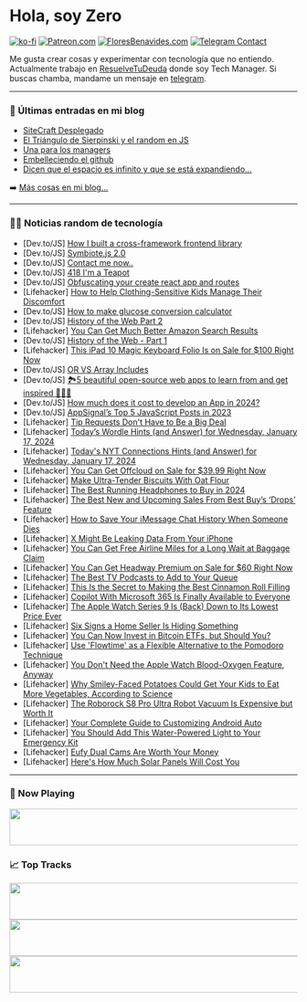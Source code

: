 # Hola, soy Zero

[![ko-fi](https://ko-fi.com/img/githubbutton_sm.svg)](https://ko-fi.com/J3J4N0LUK)
[![Patreon.com](https://img.shields.io/endpoint.svg?url=https%3A%2F%2Fshieldsio-patreon.vercel.app%2Fapi%3Fusername%3Dzerodragon%26type%3Dpatrons&style=for-the-badge)](https://patreon.com/zerodragon)
[![FloresBenavides.com](https://img.shields.io/website?down_message=oops&label=MiBlog&style=for-the-badge&up_message=online&url=https%3A%2F%2Ffloresbenavides.com)](https://floresbenavides.com)
[![Telegram Contact](https://img.shields.io/badge/escr%C3%ADbeme-ZeroDragon-%2326A5E4?style=for-the-badge&logo=telegram)](https://t.me/zerodragon)

Me gusta crear cosas y experimentar con tecnología que no entiendo.
Actualmente trabajo en [ResuelveTuDeuda](http://github.com/resuelve) donde soy Tech Manager.
Si buscas chamba, mandame un mensaje en [telegram](https://t.me/zerodragon).

---

### 📕 Últimas entradas en mi blog
<!-- BLOG-POST-LIST:START -->
- [SiteCraft Desplegado](https://floresbenavides.com/sitecraft-desplegado/)
- [El Triángulo de Sierpinski y el random en JS](https://floresbenavides.com/el-triangulo-de-sierpinski-y-el-random-en-js/)
- [Una para los managers](https://floresbenavides.com/una-para-los-managers/)
- [Embelleciendo el github](https://floresbenavides.com/embelleciendo-el-github/)
- [Dicen que el espacio es infinito y que se está expandiendo…](https://floresbenavides.com/dicen-que-el-espacio-es-infinito-y-que-se-esta-expandiendo/)
<!-- BLOG-POST-LIST:END -->

➡️ [Más cosas en mi blog...](https://floresbenavides.com)

---

### 👨‍💻 Noticias random de tecnología
<!-- TECH-POSTS:START -->
- [Dev.to/JS] [How I built a cross-framework frontend library](https://dev.to/tomosterlund/how-i-built-a-cross-framework-frontend-library-2m6b)
- [Dev.to/JS] [Symbiote.js 2.0](https://dev.to/symbiotejs/symbiotejs-20-2mj8)
- [Dev.to/JS] [Contact me now..](https://dev.to/mariamaris23/contact-me-now-bhf)
- [Dev.to/JS] [418 I&#39;m a Teapot](https://dev.to/arjuncodess/418-im-a-teapot-2jf5)
- [Dev.to/JS] [Obfuscating your create react app and routes](https://dev.to/petragrunheidt/obfuscating-your-react-app-and-routes-1hp4)
- [Lifehacker] [How to Help Clothing-Sensitive Kids Manage Their Discomfort](https://lifehacker.com/family/how-to-help-clothing-sensitive-kids)
- [Dev.to/JS] [How to make glucose conversion calculator](https://dev.to/sunny12568/how-to-make-glucose-conversion-calculator-i23)
- [Dev.to/JS] [History of the Web Part 2](https://dev.to/sumisastri/history-of-the-web-part-2-nc2)
- [Lifehacker] [You Can Get Much Better Amazon Search Results](https://lifehacker.com/tech/how-to-get-better-amazon-search-results)
- [Dev.to/JS] [History of the Web - Part 1](https://dev.to/sumisastri/history-of-the-web-part-1-85a)
- [Lifehacker] [This iPad 10 Magic Keyboard Folio Is on Sale for $100 Right Now](https://lifehacker.com/apple-magic-keyboard-folio-sale)
- [Dev.to/JS] [OR VS Array Includes](https://dev.to/alwarg/or-vs-array-includes-4mad)
- [Dev.to/JS] [🏞️5 beautiful open-source web apps to learn from and get inspired 🙇‍♀️💡](https://dev.to/matijasos/5-beautiful-open-source-web-apps-to-learn-from-and-get-inspired-280f)
- [Dev.to/JS] [How much does it cost to develop an App in 2024?](https://dev.to/sparkouttech/how-much-does-it-cost-to-develop-an-app-in-2024-ikc)
- [Dev.to/JS] [AppSignal’s Top 5 JavaScript Posts in 2023](https://dev.to/appsignal/appsignals-top-5-javascript-posts-in-2023-5b13)
- [Lifehacker] [Tip Requests Don&#39;t Have to Be a Big Deal](https://lifehacker.com/money/who-to-tip-and-how-much)
- [Lifehacker] [Today’s Wordle Hints &lpar;and Answer&rpar; for Wednesday, January 17, 2024](https://lifehacker.com/entertainment/wordle-answer-today-january-17-2024)
- [Lifehacker] [Today&#39;s NYT Connections Hints &lpar;and Answer&rpar; for Wednesday, January 17, 2024](https://lifehacker.com/entertainment/nyt-connections-answer-today-january-17-2024)
- [Lifehacker] [You Can Get Offcloud on Sale for $39.99 Right Now](https://lifehacker.com/tech/offcloud-sale)
- [Lifehacker] [Make Ultra-Tender Biscuits With Oat Flour](https://lifehacker.com/make-ultra-tender-biscuits-with-oat-flour-1849592254)
- [Lifehacker] [The Best Running Headphones to Buy in 2024](https://lifehacker.com/tech/best-running-headphones)
- [Lifehacker] [The Best New and Upcoming Sales From Best Buy’s ‘Drops’ Feature](https://lifehacker.com/tech/best-tech-deals-from-best-buy-drops)
- [Lifehacker] [How to Save Your iMessage Chat History When Someone Dies](https://lifehacker.com/tech/how-to-save-imessage-chat-history)
- [Lifehacker] [X Might Be Leaking Data From Your iPhone](https://lifehacker.com/tech/x-leaking-data-on-your-iphone)
- [Lifehacker] [You Can Get Free Airline Miles for a Long Wait at Baggage Claim](https://lifehacker.com/travel/earn-free-airline-miles-for-baggage-claim-wait)
- [Lifehacker] [You Can Get Headway Premium on Sale for $60 Right Now](https://lifehacker.com/headway-premium-sale)
- [Lifehacker] [The Best TV Podcasts to Add to Your Queue](https://lifehacker.com/entertainment/10-tv-podcasts-you-should-subscribe-to)
- [Lifehacker] [This Is the Secret to Making the Best Cinnamon Roll Filling](https://lifehacker.com/food-drink/best-cinnamon-roll-filling-recipe)
- [Lifehacker] [Copilot With Microsoft 365 Is Finally Available to Everyone](https://lifehacker.com/tech/copilot-pro)
- [Lifehacker] [The Apple Watch Series 9 Is &lpar;Back&rpar; Down to Its Lowest Price Ever](https://lifehacker.com/tech/apple-watch-series-9-sale-1)
- [Lifehacker] [Six Signs a Home Seller Is Hiding Something](https://lifehacker.com/money/signs-a-home-seller-is-hiding-something)
- [Lifehacker] [You Can Now Invest in Bitcoin ETFs, but Should You?](https://lifehacker.com/money/should-you-invest-in-bitcoin-etfs)
- [Lifehacker] [Use &#39;Flowtime&#39; as a Flexible Alternative to the Pomodoro Technique](https://lifehacker.com/work/flowtime-time-management-technique)
- [Lifehacker] [You Don&#39;t Need the Apple Watch Blood-Oxygen Feature, Anyway](https://lifehacker.com/tech/apple-watches-losing-blood-oxygen-feature)
- [Lifehacker] [Why Smiley-Faced Potatoes Could Get Your Kids to Eat More Vegetables, According to Science](https://lifehacker.com/family/get-kids-to-eat-veggies-smiley-face-potatoes)
- [Lifehacker] [The Roborock S8 Pro Ultra Robot Vacuum Is Expensive but Worth It](https://lifehacker.com/tech/roborock-s8-pro-ultra-review)
- [Lifehacker] [Your Complete Guide to Customizing Android Auto](https://lifehacker.com/tech/how-to-customize-android-auto)
- [Lifehacker] [You Should Add This Water-Powered Light to Your Emergency Kit](https://lifehacker.com/home/add-salt-water-light-to-emergency-kit)
- [Lifehacker] [Eufy Dual Cams Are Worth Your Money](https://lifehacker.com/tech/eufy-dual-cam-review)
- [Lifehacker] [Here&#39;s How Much Solar Panels Will Cost You](https://lifehacker.com/money/how-much-solar-panels-cost)<!-- TECH-POSTS:END -->

---

### 🎵 Now Playing
<a href="https://spotify-now-playing-dun.vercel.app/now-playing?open"><img src="https://spotify-now-playing-dun.vercel.app/now-playing" width="540" height="64"></a>

### 📈 Top Tracks
<a href="https://spotify-now-playing-dun.vercel.app/top-tracks?i=1&open"><img src="https://spotify-now-playing-dun.vercel.app/top-tracks?i=1" width="540" height="64"></a>
<a href="https://spotify-now-playing-dun.vercel.app/top-tracks?i=2&open"><img src="https://spotify-now-playing-dun.vercel.app/top-tracks?i=2" width="540" height="64"></a>
<a href="https://spotify-now-playing-dun.vercel.app/top-tracks?i=3&open"><img src="https://spotify-now-playing-dun.vercel.app/top-tracks?i=3" width="540" height="64"></a>
